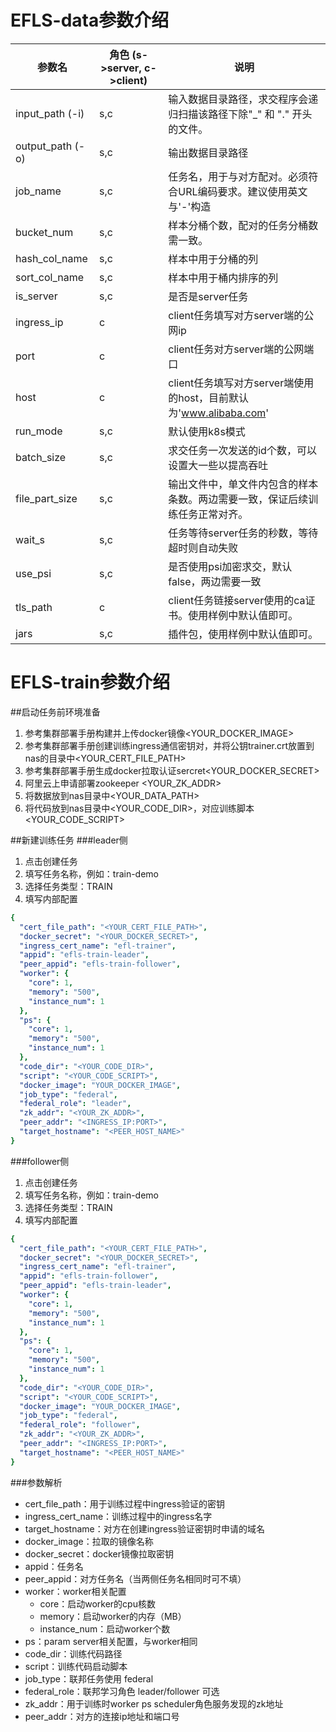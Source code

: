

# EFLS-data参数介绍

| 参数名 | 角色 (s->server, c->client) | 说明 |
| --- | --- | --- |
| input_path (-i) | s,c | 输入数据目录路径，求交程序会递归扫描该路径下除"_" 和 "." 开头的文件。 |
| output_path (-o) | s,c | 输出数据目录路径 |
| job_name | s,c | 任务名，用于与对方配对。必须符合URL编码要求。建议使用英文与'-'构造 |
| bucket_num | s,c | 样本分桶个数，配对的任务分桶数需一致。 |
| hash_col_name | s,c | 样本中用于分桶的列 |
| sort_col_name | s,c | 样本中用于桶内排序的列 |
| is_server | s,c | 是否是server任务 |
| ingress_ip | c | client任务填写对方server端的公网ip |
| port | c | client任务对方server端的公网端口 |
| host | c | client任务填写对方server端使用的host，目前默认为'www.alibaba.com' |
| run_mode | s,c | 默认使用k8s模式 |
| batch_size | s,c | 求交任务一次发送的id个数，可以设置大一些以提高吞吐 |
| file_part_size | s,c | 输出文件中，单文件内包含的样本条数。两边需要一致，保证后续训练任务正常对齐。 |
| wait_s | s,c | 任务等待server任务的秒数，等待超时则自动失败 |
| use_psi | s,c | 是否使用psi加密求交，默认false，两边需要一致 |
| tls_path | c | client任务链接server使用的ca证书。使用样例中默认值即可。 |
| jars | s,c | 插件包，使用样例中默认值即可。 |

# EFLS-train参数介绍
##启动任务前环境准备
1. 参考集群部署手册构建并上传docker镜像<YOUR_DOCKER_IMAGE>
2. 参考集群部署手册创建训练ingress通信密钥对，并将公钥trainer.crt放置到nas的目录中<YOUR_CERT_FILE_PATH>
3. 参考集群部署手册生成docker拉取认证sercret<YOUR_DOCKER_SECRET>
4. 阿里云上申请部署zookeeper <YOUR_ZK_ADDR>
5. 将数据放到nas目录中<YOUR_DATA_PATH>
6. 将代码放到nas目录中<YOUR_CODE_DIR>，对应训练脚本<YOUR_CODE_SCRIPT>

##新建训练任务
###leader侧
1. 点击创建任务
2. 填写任务名称，例如：train-demo
3. 选择任务类型：TRAIN
4. 填写内部配置

```yaml
{
  "cert_file_path": "<YOUR_CERT_FILE_PATH>",
  "docker_secret": "<YOUR_DOCKER_SECRET>",
  "ingress_cert_name": "efl-trainer",
  "appid": "efls-train-leader",
  "peer_appid": "efls-train-follower",
  "worker": {
    "core": 1,
    "memory": "500",
    "instance_num": 1
  },
  "ps": {
    "core": 1,
    "memory": "500",
    "instance_num": 1
  },
  "code_dir": "<YOUR_CODE_DIR>",
  "script": "<YOUR_CODE_SCRIPT>",
  "docker_image": "YOUR_DOCKER_IMAGE",
  "job_type": "federal",
  "federal_role": "leader",
  "zk_addr": "<YOUR_ZK_ADDR>",
  "peer_addr": "<INGRESS_IP:PORT>",
  "target_hostname": "<PEER_HOST_NAME>"
}
```

###follower侧
1. 点击创建任务
2. 填写任务名称，例如：train-demo
3. 选择任务类型：TRAIN
4. 填写内部配置

```yaml
{
  "cert_file_path": "<YOUR_CERT_FILE_PATH>",
  "docker_secret": "<YOUR_DOCKER_SECRET>",
  "ingress_cert_name": "efl-trainer",
  "appid": "efls-train-follower",
  "peer_appid": "efls-train-leader",
  "worker": {
    "core": 1,
    "memory": "500",
    "instance_num": 1
  },
  "ps": {
    "core": 1,
    "memory": "500",
    "instance_num": 1
  },
  "code_dir": "<YOUR_CODE_DIR>",
  "script": "<YOUR_CODE_SCRIPT>",
  "docker_image": "YOUR_DOCKER_IMAGE",
  "job_type": "federal",
  "federal_role": "follower",
  "zk_addr": "<YOUR_ZK_ADDR>",
  "peer_addr": "<INGRESS_IP:PORT>",
  "target_hostname": "<PEER_HOST_NAME>"
}
```

###参数解析
- cert_file_path：用于训练过程中ingress验证的密钥
- ingress_cert_name：训练过程中的ingress名字
- target_hostname：对方在创建ingress验证密钥时申请的域名
- docker_image：拉取的镜像名称
- docker_secret：docker镜像拉取密钥
- appid：任务名
- peer_appid：对方任务名（当两侧任务名相同时可不填）
- worker：worker相关配置
  - core：启动worker的cpu核数
  - memory：启动worker的内存（MB）
  - instance_num：启动worker个数
- ps：param server相关配置，与worker相同
- code_dir：训练代码路径
- script：训练代码启动脚本
- job_type：联邦任务使用 federal
- federal_role：联邦学习角色 leader/follower 可选
- zk_addr：用于训练时worker ps scheduler角色服务发现的zk地址
- peer_addr：对方的连接ip地址和端口号